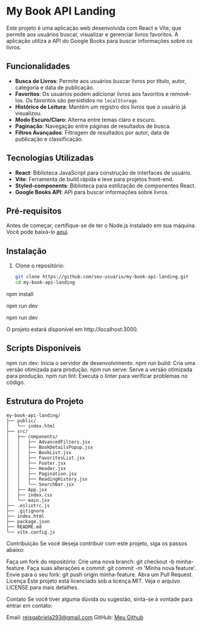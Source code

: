 # My Book API Landing

Este projeto é uma aplicação web desenvolvida com React e Vite, que permite aos usuários buscar, visualizar e gerenciar livros favoritos. A aplicação utiliza a API do Google Books para buscar informações sobre os livros.

## Funcionalidades

- **Busca de Livros**: Permite aos usuários buscar livros por título, autor, categoria e data de publicação.
- **Favoritos**: Os usuários podem adicionar livros aos favoritos e removê-los. Os favoritos são persistidos no `localStorage`.
- **Histórico de Leitura**: Mantém um registro dos livros que o usuário já visualizou.
- **Modo Escuro/Claro**: Alterna entre temas claro e escuro.
- **Paginação**: Navegação entre páginas de resultados de busca.
- **Filtros Avançados**: Filtragem de resultados por autor, data de publicação e classificação.

## Tecnologias Utilizadas

- **React**: Biblioteca JavaScript para construção de interfaces de usuário.
- **Vite**: Ferramenta de build rápida e leve para projetos front-end.
- **Styled-components**: Biblioteca para estilização de componentes React.
- **Google Books API**: API para buscar informações sobre livros.

## Pré-requisitos

Antes de começar, certifique-se de ter o Node.js instalado em sua máquina. Você pode baixá-lo [aqui](https://nodejs.org/).

## Instalação

1. Clone o repositório:
   ```bash
   git clone https://github.com/seu-usuario/my-book-api-landing.git
   cd my-book-api-landing


npm install

npm run dev

npm run dev

O projeto estará disponível em http://localhost:3000.

## Scripts Disponíveis

npm run dev: Inicia o servidor de desenvolvimento.
npm run build: Cria uma versão otimizada para produção.
npm run serve: Serve a versão otimizada para produção.
npm run lint: Executa o linter para verificar problemas no código.

## Estrutura do Projeto

```
my-book-api-landing/
├── public/
│   └── index.html
├── src/
│   ├── components/
│   │   ├── AdvancedFilters.jsx
│   │   ├── BookDetailsPopup.jsx
│   │   ├── BookList.jsx
│   │   ├── FavoritesList.jsx
│   │   ├── Footer.jsx
│   │   ├── Header.jsx
│   │   ├── Pagination.jsx
│   │   ├── ReadingHistory.jsx
│   │   └── SearchBar.jsx
│   ├── App.jsx
│   ├── index.css
│   └── main.jsx
├── .eslintrc.js
├── .gitignore
├── index.html
├── package.json
├── README.md
└── vite.config.js
```



Contribuição
Se você deseja contribuir com este projeto, siga os passos abaixo:

Faça um fork do repositório.
Crie uma nova branch: git checkout -b minha-feature.
Faça suas alterações e commit: git commit -m 'Minha nova feature'.
Envie para o seu fork: git push origin minha-feature.
Abra um Pull Request.
Licença
Este projeto está licenciado sob a licença MIT. Veja o arquivo LICENSE para mais detalhes.

Contato
Se você tiver alguma dúvida ou sugestão, sinta-se à vontade para entrar em contato:

Email: reisgabriela293@gmail.com
GitHub: [Meu Github](https://github.com/dev-gabis)